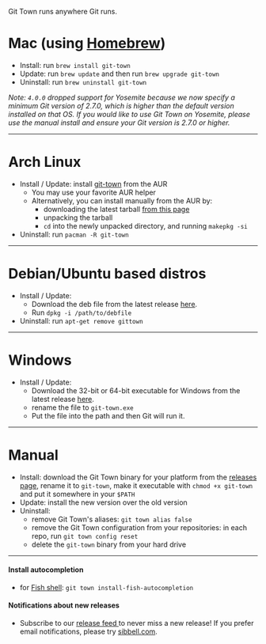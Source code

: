 Git Town runs anywhere Git runs.

# Mac (using [Homebrew](http://brew.sh))

- Install: run `brew install git-town`
- Update: run `brew update` and then run `brew upgrade git-town`
- Uninstall: run `brew uninstall git-town`

_Note: `4.0.0` dropped support for Yosemite because we now specify a minimum Git version of 2.7.0,
which is higher than the default version installed on that OS.
If you would like to use Git Town on Yosemite,
please use the manual install and ensure your Git version is 2.7.0 or higher._

---

# Arch Linux

- Install / Update: install [git-town](https://aur.archlinux.org/packages/git-town/) from the AUR
  - You may use your favorite AUR helper
  - Alternatively, you can install manually from the AUR by:
    - downloading the latest tarball [from this page](https://aur.archlinux.org/packages/git-town/)
    - unpacking the tarball
    - `cd` into the newly unpacked directory, and running `makepkg -si`
- Uninstall: run `pacman -R git-town`

---

# Debian/Ubuntu based distros

- Install / Update:
  - Download the deb file from the latest release [here](https://github.com/bdewey/git-stack/releases).
  - Run `dpkg -i /path/to/debfile`
- Uninstall: run `apt-get remove gittown`

---

# Windows

- Install / Update:
  - Download the 32-bit or 64-bit executable for Windows from the latest release [here](https://github.com/bdewey/git-stack/releases).
  - rename the file to `git-town.exe`
  - Put the file into the path and then Git will run it.

---

# Manual

- Install: download the Git Town binary for your platform from the
  [releases page](https://github.com/bdewey/git-stack/releases),
  rename it to `git-town`, make it executable with `chmod +x git-town`
  and put it somewhere in your `$PATH`
- Update: install the new version over the old version
- Uninstall:
  - remove Git Town's aliases: `git town alias false`
  - remove the Git Town configuration from your repositories:
    in each repo, run `git town config reset`
  - delete the `git-town` binary from your hard drive

---

#### Install autocompletion

- for [Fish shell](http://fishshell.com): `git town install-fish-autocompletion`

#### Notifications about new releases

- Subscribe to our
  <a href="https://github.com/bdewey/git-stack/releases.atom">
  release feed <i class="ion-social-rss accent-color"></i></a> to never miss a new release!
  If you prefer email notifications, please try [sibbell.com](https://sibbell.com).
